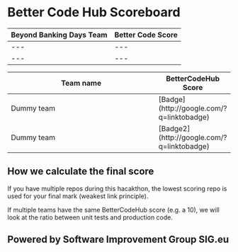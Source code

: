 # Better Code Hub Scoreboard 

Beyond Banking Days Team | Better Code Score
--- | ---
--- | ---
--- | ---

<table>
<colgroup>
<col width="70%" />
<col width="30%" />
</colgroup>
<thead>
<tr class="header">
<th>Team name</th>
<th>BetterCodeHub Score</th>
</tr>
</thead>
<tbody>
<tr>
<td markdown="span">Dummy team</td>
<td markdown="span">[Badge](http://google.com/?q=linktobadge)</td>
</tr>
<tr>
<td markdown="span">Dummy team</td>
<td markdown="span">[Badge2](http://google.com/?q=linktobadge)</td>
</tr>
</tbody>
</table>

## How we calculate the final score

If you have multiple repos during this hacakthon, the lowest scoring repo is used for your final mark (weakest link principle).

If multiple teams have the same BetterCodeHub score (e.g. a 10), we will look at the ratio between unit tests and production code.


## Powered by Software Improvement Group SIG.eu
